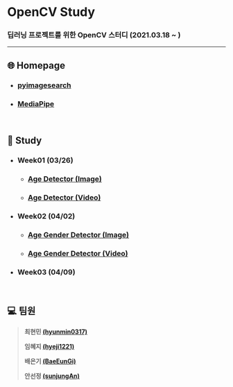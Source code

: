 # OpenCV Study
### 딥러닝 프로젝트를 위한 OpenCV 스터디 (2021.03.18 ~ )

---

## :globe_with_meridians: Homepage

* ### [pyimagesearch](https://www.pyimagesearch.com/)

* ### [MediaPipe](https://google.github.io/mediapipe/)

<br>

## :book: Study

* ### Week01 (03/26)
  * ### [Age Detector (Image)](https://github.com/hyunmin0317/OpenCV_Study/blob/master/AgeDetector/AgeDetector(Image)/Github/AgeDetector_Image.md)

  * ### [Age Detector (Video)](https://github.com/hyunmin0317/OpenCV_Study/blob/master/AgeDetector/AgeDetector(Video)/Github/AgeDetector_Video.md)

* ### Week02 (04/02)

  * ### [Age Gender Detector (Image)](https://github.com/hyunmin0317/OpenCV_Study/blob/master/AgeGenderDetector/AgeGenderDetector(Image)/Github/AgeGenderDetector_Image.md)
  
  * ### [Age Gender Detector (Video)](https://github.com/hyunmin0317/OpenCV_Study/blob/master/AgeGenderDetector/AgeGenderDetector(Video)/Github/AgeGenderDetector_Video.md)
  
* ### Week03 (04/09)

<br>

## :computer: 팀원

> **최현민 [(hyunmin0317)](https://github.com/hyunmin0317?tab=repositories)**
>
> **임혜지 [(hyeji1221)](https://github.com/hyeji1221)**
>
> **배은기 [(BaeEunGi)](https://github.com/BaeEunGi)**
>
> **안선정 [(sunjungAn)](https://github.com/sunjungAn)**
